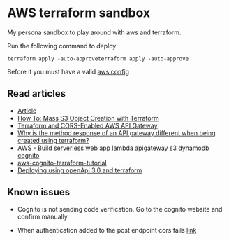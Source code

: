 # AWS terraform sandbox
My persona sandbox to play around with aws and terraform.

Run the following command to deploy:
```
terraform apply -auto-approveterraform apply -auto-approve
```

Before it you must have a valid [aws config](https://docs.aws.amazon.com/cli/latest/reference/configure/)
## Read articles
- [Article](https://geekrodion.medium.com/deploying-spa-on-aws-with-terraform-358ba2aeaf9b)
- [How To: Mass S3 Object Creation with Terraform](https://chrisdecairos.ca/s3-objects-terraform/)
- [Terraform and CORS-Enabled AWS API Gateway](https://medium.com/@MrPonath/terraform-and-aws-api-gateway-a137ee48a8ac)
- [Why is the method response of an API gateway different when being created using terraform?
](https://stackoverflow.com/questions/56071536/why-is-the-method-response-of-an-api-gateway-different-when-being-created-using)
- [AWS - Build serverless web app lambda apigateway s3 dynamodb cognito](https://aws.amazon.com/getting-started/hands-on/build-serverless-web-app-lambda-apigateway-s3-dynamodb-cognito/module-3/)
- [aws-cognito-terraform-tutorial](https://johncodeinaire.com/aws-cognito-terraform-tutorial/)
- [Deploying using openApi 3.0 and terraform](https://medium.com/dazn-tech/deploying-aws-api-gateway-with-iam-auth-using-openapi-3-0-and-terraform-27fda7e7cf2a)

## Known issues
- Cognito is not sending code verification. Go to the cognito website and confirm manually.

- When authentication added to the post endpoint cors fails [link](https://forums.aws.amazon.com/thread.jspa?threadID=213844)